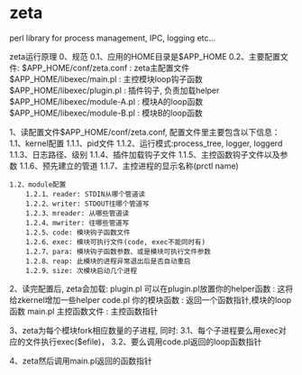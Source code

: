 zeta
====

perl library for process management, IPC, logging etc...

zeta运行原理
0、规范
   0.1、应用的HOME目录是$APP_HOME
   0.2、主要配置文件:
        $APP_HOME/conf/zeta.conf         : zeta主配置文件
        $APP_HOME/libexec/main.pl        : 主控模块loop钩子函数
        $APP_HOME/libexec/plugin.pl      : 插件钩子, 负责加载helper
        $APP_HOME/libexec/module-A.pl    : 模块A的loop函数
        $APP_HOME/libexec/module-B.pl    : 模块B的loop函数

1、读配置文件$APP_HOME/conf/zeta.conf, 配置文件里主要包含以下信息：
   1.1、kernel配置
        1.1.1、pid文件
        1.1.2、运行模式:process_tree, logger, loggerd
        1.1.3、日志路径、级别
        1.1.4、插件加载钩子文件
        1.1.5、主控函数钩子文件以及参数
        1.1.6、预先建立的管道
        1.1.7、主控进程的显示名称(prctl name)

    1.2、module配置
        1.2.1、reader: STDIN从哪个管道读
        1.2.2、writer: STDOUT往哪个管道写
        1.2.3、mreader: 从哪些管道读
        1.2.4、mwriter: 往哪些管道写
        1.2.5、code: 模块钩子函数文件
        1.2.6、exec: 模块可执行文件(code, exec不能同时有)
        1.2.7、para: 模块钩子函数参数、或是模块可执行文件参数
        1.2.8、reap: 此模块的进程异常退出后是否自动重启
        1.2.9、size: 次模块启动几个进程

2、读完配置后, zeta会加载:
   plugin.pl   可以在plugin.pl放置你的helper函数   : 这将给zkernel增加一些helper
   code.pl     你的模块函数                        : 返回一个函数指针,模块的loop函数
   main.pl     主控函数文件                        : 主控函数指针

3、zeta为每个模块fork相应数量的子进程, 同时:
   3.1、每个子进程要么用exec对应的文件执行exec($efile)， 
   3.2、要么调用code.pl返回的loop函数指针

4、zeta然后调用main.pl返回的函数指针
   
